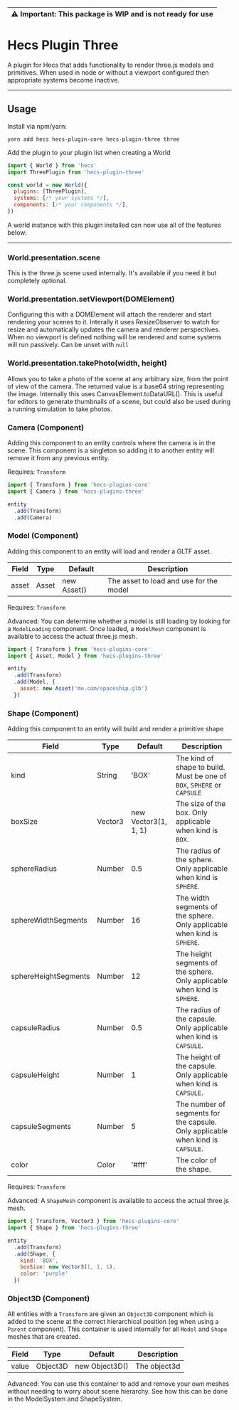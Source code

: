 | :warning: Important: This package is WIP and is not ready for use |
| --- |

# Hecs Plugin Three

A plugin for Hecs that adds functionality to render three.js models and primitives. When used in node or without a viewport configured then appropriate systems become inactive.

---

## Usage

Install via npm/yarn:

```
yarn add hecs hecs-plugin-core hecs-plugin-three three
```

Add the plugin to your plugin list when creating a World

```js
import { World } from 'hecs'
import ThreePlugin from 'hecs-plugin-three'

const world = new World({
  plugins: [ThreePlugin],
  systems: [/* your systems */],
  components: [/* your components */],
})
```

A world instance with this plugin installed can now use all of the features below:

---

### World.presentation.scene

This is the three.js scene used internally. It's available if you need it but completely optional.

### World.presentation.setViewport(DOMElement)

Configuring this with a DOMElement will attach the renderer and start rendering your scenes to it. Interally it uses ResizeObserver to watch for resize and automatically updates the camera and renderer perspectives. When no viewport is defined nothing will be rendered and some systems will run passively. Can be unset with `null`

### World.presentation.takePhoto(width, height)

Allows you to take a photo of the scene at any arbitrary size, from the point of view of the camera. The returned value is a base64 string representing the image. Internally this uses CanvasElement.toDataURL().
This is useful for editors to generate thumbnails of a scene, but could also be used during a running simulation to take photos.

### Camera (Component)

Adding this component to an entity controls where the camera is in the scene. This component is a singleton so adding it to another entity will remove it from any previous entity.

Requires: `Transform`

```js
import { Transform } from 'hecs-plugins-core'
import { Camera } from 'hecs-plugins-three'

entity
  .add(Transform)
  .add(Camera)
```

### Model (Component)

Adding this component to an entity will load and render a GLTF asset.

Field|Type|Default|Description
---|---|---|---
asset|Asset|new Asset()|The asset to load and use for the model

Requires: `Transform`

Advanced: You can determine whether a model is still loading by looking for a `ModelLoading` component. Once loaded, a `ModelMesh` component is available to access the actual three.js mesh.


```js
import { Transform } from 'hecs-plugins-core'
import { Asset, Model } from 'hecs-plugins-three'

entity
  .add(Transform)
  .add(Model, { 
    asset: new Asset('me.com/spaceship.glb') 
  })
```

### Shape (Component)

Adding this component to an entity will build and render a primitive shape

Field|Type|Default|Description
---|---|---|---
kind|String|'BOX'|The kind of shape to build. Must be one of `BOX`, `SPHERE` or `CAPSULE`
boxSize|Vector3|new Vector3(1, 1, 1)|The size of the box. Only applicable when kind is `BOX`.
sphereRadius|Number|0.5|The radius of the sphere. Only applicable when kind is `SPHERE`.
sphereWidthSegments|Number|16|The width segments of the sphere. Only applicable when kind is `SPHERE`.
sphereHeightSegments|Number|12|The height segments of the sphere. Only applicable when kind is `SPHERE`.
capsuleRadius|Number|0.5|The radius of the capsule. Only applicable when kind is `CAPSULE`.
capsuleHeight|Number|1|The height of the capsule. Only applicable when kind is `CAPSULE`.
capsuleSegments|Number|5|The number of segments for the capsule. Only applicable when kind is `CAPSULE`.
color|Color|'#fff'|The color of the shape.

Requires: `Transform`

Advanced: A `ShapeMesh` component is available to access the actual three.js mesh.


```js
import { Transform, Vector3 } from 'hecs-plugins-core'
import { Shape } from 'hecs-plugins-three'

entity
  .add(Transform)
  .add(Shape, { 
    kind: 'BOX',
    boxSize: new Vector3(1, 1, 1),
    color: 'purple'
  })
```

### Object3D (Component)

All entities with a `Transform` are given an `Object3D` component which is added to the scene at the correct hierarchical position (eg when using a `Parent` component). This container is used internally for all `Model` and `Shape` meshes that are created.

Field|Type|Default|Description
---|---|---|---
value|Object3D|new Object3D()|The object3d

Advanced: You can use this container to add and remove your own meshes without needing to worry about scene hierarchy. See how this can be done in the ModelSystem and ShapeSystem.